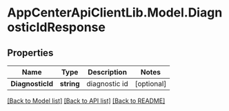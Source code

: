 # AppCenterApiClientLib.Model.DiagnosticIdResponse
## Properties

Name | Type | Description | Notes
------------ | ------------- | ------------- | -------------
**DiagnosticId** | **string** | diagnostic id | [optional] 

[[Back to Model list]](../README.md#documentation-for-models) [[Back to API list]](../README.md#documentation-for-api-endpoints) [[Back to README]](../README.md)

